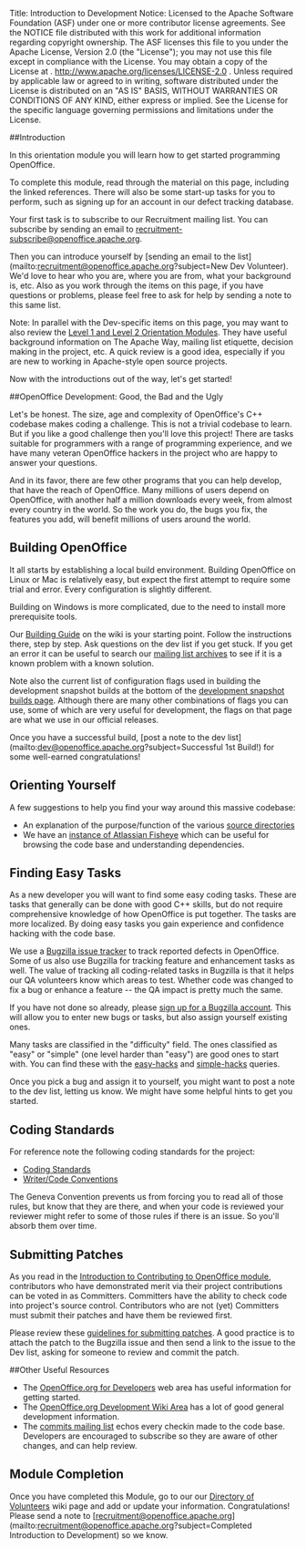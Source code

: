 Title:     Introduction to Development
Notice:    Licensed to the Apache Software Foundation (ASF) under one
           or more contributor license agreements.  See the NOTICE file
           distributed with this work for additional information
           regarding copyright ownership.  The ASF licenses this file
           to you under the Apache License, Version 2.0 (the
           "License"); you may not use this file except in compliance
           with the License.  You may obtain a copy of the License at
           .
             http://www.apache.org/licenses/LICENSE-2.0
           .
           Unless required by applicable law or agreed to in writing,
           software distributed under the License is distributed on an
           "AS IS" BASIS, WITHOUT WARRANTIES OR CONDITIONS OF ANY
           KIND, either express or implied.  See the License for the
           specific language governing permissions and limitations
           under the License.

##Introduction

In this orientation module you will learn how to get started programming OpenOffice.

To complete this module, read through the material on this page, including the linked references. There will also be some start-up tasks for you to perform, such as signing up for an account in our defect tracking database.

Your first task is to subscribe to our Recruitment mailing list. You can subscribe by sending an email to [recruitment-subscribe@openoffice.apache.org](mailto:recruitment-subscribe@openoffice.apache.org).

Then you can introduce yourself by [sending an email to the list](mailto:recruitment@openoffice.apache.org?subject=New Dev Volunteer). We'd love to hear who you are, where you are from, what your background is, etc. Also as you work through the items on this page, if you have questions or problems, please feel free to ask for help by sending a note to this same list.

Note: In parallel with the Dev-specific items on this page, you may want to also review the [Level 1 and Level 2 Orientation Modules](http://openoffice.apache.org/orientation/index.html). They have useful background information on The Apache Way, mailing list etiquette, decision making in the project, etc. A quick review is a good idea, especially if you are new to working in Apache-style open source projects.

Now with the introductions out of the way, let's get started!

##OpenOffice Development: Good, the Bad and the Ugly

Let's be honest. The size, age and complexity of OpenOffice's C++ codebase makes coding a challenge. This is not a trivial codebase to learn. But if you like a good challenge then you'll love this project! There are tasks suitable for programmers with a range of programming experience, and we have many veteran OpenOffice hackers in the project who are happy to answer your questions.

And in its favor, there are few other programs that you can help develop, that have the reach of OpenOffice. Many millions of users depend on OpenOffice, with another half a million downloads every week, from almost every country in the world. So the work you do, the bugs you fix, the features you add, will benefit millions of users around the world.


## Building OpenOffice

It all starts by establishing a local build environment. Building OpenOffice on Linux or Mac is relatively easy, but expect the first attempt to require some trial and error. Every configuration is slightly different.

Building on Windows is more complicated, due to the need to install more prerequisite tools.

Our [Building Guide](https://wiki.openoffice.org/wiki/Documentation/Building_Guide_AOO) on the wiki is your starting point. Follow the instructions there, step by step. Ask questions on the dev list if you get stuck. If you get an error it can be useful to search our [mailing list archives](https://markmail.org/search/+list:org.apache.incubator.ooo-dev) to see if it is a known problem with a known solution.

Note also the current list of configuration flags used in building the development snapshot builds at the bottom of the [development snapshot builds page](https://cwiki.apache.org/confluence/display/OOOUSERS/Development+Snapshot+Builds#DevelopmentSnapshotBuilds-AOO3.4.1).
Although there are many other combinations of flags you can use, some of which are very useful for development, the flags on that page are what we use in our official releases.

Once you have a successful build, [post a note to the dev list](mailto:dev@openoffice.apache.org?subject=Successful 1st Build!) for some well-earned congratulations!

## Orienting Yourself

A few suggestions to help you find your way around this massive codebase:

  - An explanation of the purpose/function of the various [source directories](https://wiki.openoffice.org/wiki/Source_code_directories)
  - We have an [instance of Atlassian Fisheye](https://fisheye.apache.org/changelog/openoffice) which can be useful for browsing the code base and understanding dependencies.

## Finding Easy Tasks

As a new developer you will want to find some easy coding tasks. These are tasks that generally can be done with good C++ skills, but do not require comprehensive knowledge of how OpenOffice is put together. The tasks are more localized. By doing easy tasks you gain experience and confidence hacking with the code base.

We use a [Bugzilla issue tracker](https://bz.apache.org/ooo/) to track reported defects in OpenOffice. Some of us also use Bugzilla for tracking feature and enhancement tasks as well. The value of tracking all coding-related tasks in Bugzilla is that it helps our QA volunteers know which areas to test. Whether code was changed to fix a bug or enhance a feature -- the QA impact is pretty much the same.

If you have not done so already, please [sign up for a Bugzilla account](https://issues.apache.org/ooo/createaccount.cgi). This will allow you to enter new bugs or tasks, but also assign yourself existing ones.

Many tasks are classified in the "difficulty" field. The ones classified as "easy" or "simple" (one level harder than "easy") are good ones to start with. You can find these with the [easy-hacks](https://issues.apache.org/ooo/buglist.cgi?f1=cf_fix_difficulty&o1=equals&resolution=---&query_format=advanced&v1=easy&list_id=42478) and [simple-hacks](https://issues.apache.org/ooo/buglist.cgi?f1=cf_fix_difficulty&o1=equals&resolution=---&query_format=advanced&v1=simple&list_id=42478) queries.

Once you pick a bug and assign it to yourself, you might want to post a note to the dev list, letting us know. We might have some helpful hints to get you started.

## Coding Standards

For reference note the following coding standards for the project:

  - [Coding Standards](https://wiki.openoffice.org/wiki/Coding_Standards)
  - [Writer/Code Conventions](https://wiki.openoffice.org/wiki/Writer/Code_Conventions)

The Geneva Convention prevents us from forcing you to read all of those rules, but know that they are there, and when your code is reviewed your reviewer might refer to some of those rules if there is an issue. So you'll absorb them over time.

## Submitting Patches

As you read in the [Introduction to Contributing to OpenOffice module](https://openoffice.apache.org/orientation/intro-contributing.html), contributors who have demonstrated merit via their project contributions can be voted in as Committers. Committers have the ability to check code into project's source control. Contributors who are not (yet) Committers must submit their patches and have them be reviewed first.

Please review these [guidelines for submitting patches](https://openoffice.apache.org/svn-basics.html#creating_and_submitting_patches). A good practice is to attach the patch to the Bugzilla issue and then send a link to the issue to the Dev list, asking for someone to review and commit the patch.

##Other Useful Resources

  * The [OpenOffice.org for Developers](https://www.openoffice.org/development/) web area has useful information for getting started.
  * The [OpenOffice.org Development Wiki Area](https://wiki.openoffice.org/wiki/Development) has a lot of good general development information.
  * The [commits mailing list](https://openoffice.apache.org/mailing-lists.html#commits-mailing-list) echos every checkin made to the code base. Developers are encouraged to subscribe so they are aware of other changes, and can help review.

## Module Completion

Once you have completed this Module, go to our our [Directory of Volunteers](https://cwiki.apache.org/confluence/display/OOOUSERS/Directory+of+Volunteers) wiki page and add or update your information. Congratulations! Please send a note to [recruitment@openoffice.apache.org](mailto:recruitment@openoffice.apache.org?subject=Completed Introduction to Development) so we know.
